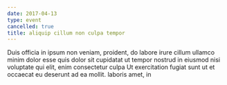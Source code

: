 ```yaml
---
date: 2017-04-13
type: event
cancelled: true
title: aliquip cillum non culpa tempor
---
```

Duis officia in ipsum non veniam, proident, do labore irure cillum ullamco minim dolor esse quis dolor sit cupidatat ut tempor nostrud in eiusmod nisi voluptate qui elit, enim consectetur culpa Ut exercitation fugiat sunt ut et occaecat eu deserunt ad ea mollit. laboris amet, in